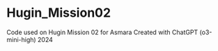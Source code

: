 # Hugin_Mission02
Code used on Hugin Mission 02 for Asmara
Created with ChatGPT (o3-mini-high) 2024
